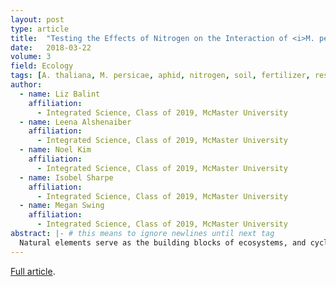 ```yaml
---
layout: post
type: article
title:  "Testing the Effects of Nitrogen on the Interaction of <i>M. persicae</i> and <i>A. thaliana</i>"
date:   2018-03-22
volume: 3
field: Ecology
tags: [A. thaliana, M. persicae, aphid, nitrogen, soil, fertilizer, resource allocation, plant-animal interactions]
author:
  - name: Liz Balint
    affiliation:
      - Integrated Science, Class of 2019, McMaster University
  - name: Leena Alshenaiber
    affiliation:
      - Integrated Science, Class of 2019, McMaster University
  - name: Noel Kim
    affiliation:
      - Integrated Science, Class of 2019, McMaster University
  - name: Isobel Sharpe
    affiliation:
      - Integrated Science, Class of 2019, McMaster University
  - name: Megan Swing
    affiliation:
      - Integrated Science, Class of 2019, McMaster University
abstract: |- # this means to ignore newlines until next tag
  Natural elements serve as the building blocks of ecosystems, and cycle through the biosphere. Nitrogen is one of the most important elements for plant growth. To further increase plant growth, nitrogen is artificially added to ecosystems as fertilizer, though it may put nearby organisms at risk. The impact of fertilizer runoff affects many environments and the organisms that inhabit them. For these reasons, it is important to understand the effects of increased amounts of nitrogen on plant-animal interactions. To do so, we studied the effect of varying ammonium nitrate (AN) concentrations, a compound commonly found in fertilizer, on the interaction between *Arabidopsis thaliana* and *Myzus persicae*. The control group *A. thaliana* plants were treated with water, while low and high dose groups were treated with varying concentrations of AN. We counted the number of *M. persicae* present on each *A. thaliana* plant throughout the study period. The low dose group begins to plateau after the sixth day, while the control and high dose groups grew. These results suggest that soil nitrogen content affects trophic interactions between plants and herbivores. The optimal treatment was a low dose of AN, as population growth of *M. persicae* plateaued, limiting herbivory and potentially benefiting *A. thaliana*.
---
```


[Full article]({{"/Volume3_Articles/Balint.pdf"}}).

